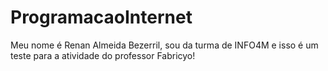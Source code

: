 # ProgramacaoInternet

Meu nome é Renan Almeida Bezerril, sou da turma de INFO4M e isso é um teste para a atividade do professor Fabricyo!
